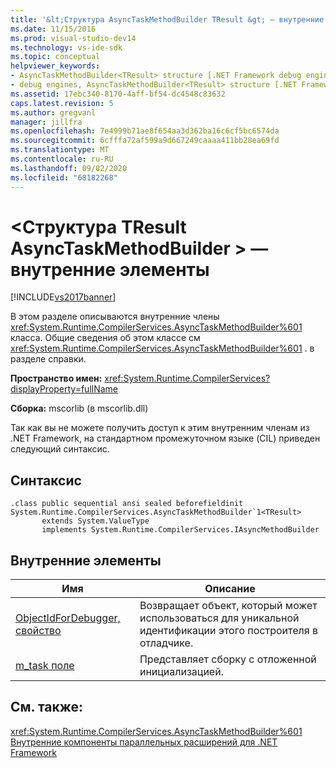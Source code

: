 ```yaml
---
title: '&lt;Структура AsyncTaskMethodBuilder TResult &gt; — внутренние элементы | Документация Майкрософт'
ms.date: 11/15/2016
ms.prod: visual-studio-dev14
ms.technology: vs-ide-sdk
ms.topic: conceptual
helpviewer_keywords:
- AsyncTaskMethodBuilder<TResult> structure [.NET Framework debug engines]
- debug engines, AsyncTaskMethodBuilder<TResult> structure [.NET Framework]
ms.assetid: 17ebc340-8170-4aff-bf54-dc4548c83632
caps.latest.revision: 5
ms.author: gregvanl
manager: jillfra
ms.openlocfilehash: 7e4999b71ae8f654aa3d362ba16c6cf5bc6574da
ms.sourcegitcommit: 6cfffa72af599a9d667249caaaa411bb28ea69fd
ms.translationtype: MT
ms.contentlocale: ru-RU
ms.lasthandoff: 09/02/2020
ms.locfileid: "68182268"
---
```

# <a name="asynctaskmethodbuilderlttresultgt-structure---internal-members"></a>&lt;Структура TResult AsyncTaskMethodBuilder &gt; — внутренние элементы
[!INCLUDE[vs2017banner](../../includes/vs2017banner.md)]

В этом разделе описываются внутренние члены <xref:System.Runtime.CompilerServices.AsyncTaskMethodBuilder%601> класса. Общие сведения об этом классе см <xref:System.Runtime.CompilerServices.AsyncTaskMethodBuilder%601> . в разделе справки.  
  
 **Пространство имен:** <xref:System.Runtime.CompilerServices?displayProperty=fullName>  
  
 **Сборка:** mscorlib (в mscorlib.dll)  
  
 Так как вы не можете получить доступ к этим внутренним членам из .NET Framework, на стандартном промежуточном языке (CIL) приведен следующий синтаксис.  
  
## <a name="syntax"></a>Синтаксис  
  
```  
.class public sequential ansi sealed beforefieldinit System.Runtime.CompilerServices.AsyncTaskMethodBuilder`1<TResult>  
       extends System.ValueType  
       implements System.Runtime.CompilerServices.IAsyncMethodBuilder  
```  
  
## <a name="internal-members"></a>Внутренние элементы  
  
|Имя|Описание|  
|----------|-----------------|  
|[ObjectIdForDebugger, свойство](../../extensibility/debugger/asynctaskmethodbuilder-tresult-objectidfordebugger-property.md)|Возвращает объект, который может использоваться для уникальной идентификации этого построителя в отладчике.|  
|[m_task поле](../../extensibility/debugger/asynctaskmethodbuilder-tresult-m-task-field.md)|Представляет сборку с отложенной инициализацией.|  
  
## <a name="see-also"></a>См. также:  
 <xref:System.Runtime.CompilerServices.AsyncTaskMethodBuilder%601>   
 [Внутренние компоненты параллельных расширений для .NET Framework](../../extensibility/debugger/parallel-extension-internals-for-the-dotnet-framework.md)

